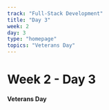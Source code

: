```yaml
---
track: "Full-Stack Development"
title: "Day 3"
week: 2
day: 3
type: "homepage"
topics: "Veterans Day"
---
```



# Week 2 - Day 3

#### Veterans Day



